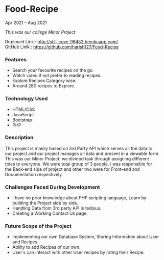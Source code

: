 # Food-Recipe
Apr 2021 – Aug 2021

_This was our college Minor Project_ 

Deployed Link : http://still-cove-96452.herokuapp.com/ <br>
GitHub Linlk : https://github.com/harish127/Food-Recipe

### Features
- Search your favourite recipes on the go.
- Watch video if not prefer to reading recipes.
- Explore Recipes Category wise.
- Around 280 recipes to Explore.

### Technology Used
- HTML/CSS
- JavaScript
- Bootstrap
- PHP

### Description
This project is mainly based on 3rd Party API which serves all the data to our project and our project manages all data and present in a viewable form.
This was our Minor Project, we divided task through assigning different roles to everyone.
We were total group of 3 people.
I was responsible for the Back-end side of project and other two were for Front-end and Documentation respectively.

### Challenges Faced During Development
- I have no prior knowledge about PHP scripting language, Learn by building the Project side by side.
- Handling Data from 3rd party API is tedious.
- Creating a Working Contact Us page.

### Future Scope of the Project
- Implementing our own Database System, Storing Information about User and Recipes.
- Ability to add Recipes of our own.
- User's can interact with other User recipes by rating their Recipe.


